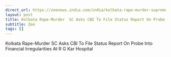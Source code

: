 ```yaml
---
direct_url: https://zeenews.india.com/india/kolkata-rape-murder-supreme-court-hearing-rg-kar-hospital-mamata-banerjee-sc-cji-chandrachud-cbi-2794332.html
layout: post
title: Kolkata Rape-Murder  SC Asks CBI To File Status Report On Probe Into  Financial Irregularities  At R G Kar Hospital
subtitle: Zee
tags: []
---
```


Kolkata Rape-Murder  SC Asks CBI To File Status Report On Probe Into  Financial Irregularities  At R G Kar Hospital
